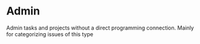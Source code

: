 # Admin
Admin tasks and projects without a direct programming connection. Mainly for categorizing issues of this type
